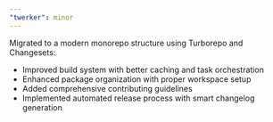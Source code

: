 ```yaml
---
"twerker": minor
---
```


Migrated to a modern monorepo structure using Turborepo and Changesets:
- Improved build system with better caching and task orchestration
- Enhanced package organization with proper workspace setup
- Added comprehensive contributing guidelines
- Implemented automated release process with smart changelog generation
